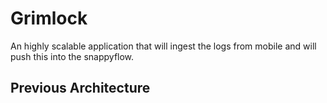 # Grimlock
An highly scalable application that will ingest the logs from mobile and will push this into the snappyflow.

## Previous Architecture

